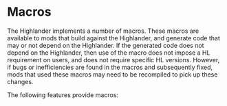 <h1>Macros</h1>

The Highlander implements a number of macros. These macros are available
to mods that build against the Highlander, and generate code that may
or not depend on the Highlander. If the generated code does not depend on
the Highlander, then use of the macro does not impose a HL requirement on
users, and does not require specific HL versions. However, if bugs or inefficiencies
are found in the macros and subsequently fixed, mods that used these macros may
need to be recompiled to pick up these changes.

The following features provide macros:

